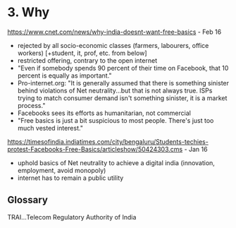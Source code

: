 # 3. Why

https://www.cnet.com/news/why-india-doesnt-want-free-basics - Feb 16
- rejected by all socio-economic classes (farmers, labourers, office workers) [+student, it, prof, etc. from below]
- restricted offering, contrary to the open internet
- "Even if somebody spends 90 percent of their time on Facebook, that 10 percent is equally as important."
- Pro-internet.org: "It is generally assumed that there is something sinister behind violations of Net neutrality...but that is not always true. ISPs trying to match consumer demand isn't something sinister, it is a market process."
- Facebooks sees its efforts as humanitarian, not commercial
- "Free basics is just a bit suspicious to most people. There's just too much vested interest."

https://timesofindia.indiatimes.com/city/bengaluru/Students-techies-protest-Facebooks-Free-Basics/articleshow/50424303.cms - Jan 16
- uphold basics of Net neutrality to achieve a digital india (innovation,
  employment, avoid monopoly)
- internet has to remain a public utility


## Glossary

TRAI...Telecom Regulatory Authority of India
